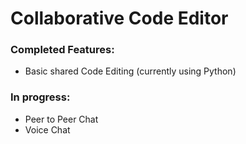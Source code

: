 # Collaborative Code Editor

### Completed Features:
- Basic shared Code Editing (currently using Python)

### In progress:
- Peer to Peer Chat
- Voice Chat

